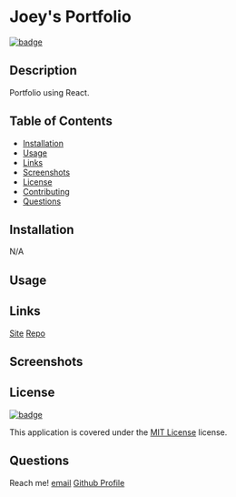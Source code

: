# Joey's Portfolio

[![badge](https://img.shields.io/badge/license-MIT_License-purple)](https://choosealicense.com/licenses/mit)

## Description

Portfolio using React.

## Table of Contents

- [Installation](#installation)
- [Usage](#usage)
- [Links](#links)
- [Screenshots](#screenshots)
- [License](#license)
- [Contributing](#contributing)
- [Questions](#questions)

## Installation

N/A

## Usage



## Links

[Site](https://joeyblue27.github.io/Joeys-Portfolio/)
[Repo](https://github.com/joeyblue27/Joeys-Portfolio/)

## Screenshots


## License

[![badge](https://img.shields.io/badge/license-MIT_License-purple)](https://choosealicense.com/licenses/mit)

This application is covered under the [MIT License](https://choosealicense.com/licenses/mit) license.


## Questions
Reach me! 
[email](joeyblue27@gmail.com) 
[Github Profile](https://github.com/joeyblue27)
